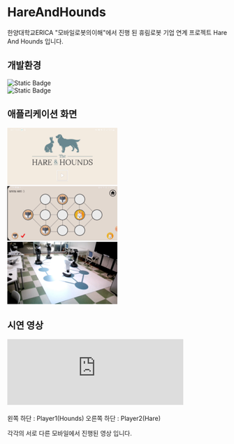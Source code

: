 # HareAndHounds
한양대학교ERICA "모바일로봇의이해"에서 진행 된 휴림로봇 기업 연계 프로젝트 Hare And Hounds 입니다.

## 개발환경
![Static Badge](https://img.shields.io/badge/Android%20Studio-green?style=for-the-badge&logo=Android&logoColor=34A853)
<br>
![Static Badge](https://img.shields.io/badge/Build-Android%208.0%20(OREO)-3DDC84)

## 애플리케이션 화면
<p align="left">
  <img width="50%" src="./images/main1.jpg">
  <img width="50%" src="./images/main2.jpg">
  <img width="50%" src="./images/main3.jpg">
</p>

## 시연 영상
<iframe width="80%" src="https://www.youtube.com/embed/T-ztd9wEI9E" title="Temi Project - Hare And Hounds" frameborder="0" allow="accelerometer; autoplay; clipboard-write; encrypted-media; gyroscope; picture-in-picture; web-share" referrerpolicy="strict-origin-when-cross-origin" allowfullscreen></iframe>
<br><br>
왼쪽 하단 : Player1(Hounds)
오른쪽 하단 : Player2(Hare)

각각의 서로 다른 모바일에서 진행된 영상 입니다.